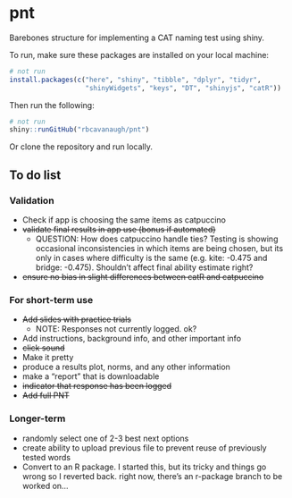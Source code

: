 
<!-- README.md is generated from README.Rmd. Please edit that file -->

# pnt

<!-- badges: start -->
<!-- badges: end -->

Barebones structure for implementing a CAT naming test using shiny.

To run, make sure these packages are installed on your local machine:

``` r
# not run
install.packages(c("here", "shiny", "tibble", "dplyr", "tidyr",
                   "shinyWidgets", "keys", "DT", "shinyjs", "catR"))
```

Then run the following:

``` r
# not run
shiny::runGitHub("rbcavanaugh/pnt")
```

Or clone the repository and run locally.

## To do list

### Validation

-   Check if app is choosing the same items as catpuccino
-   ~~validate final results in app use (bonus if automated)~~
    -   QUESTION: How does catpuccino handle ties? Testing is showing
        occasional inconsistencies in which items are being chosen, but
        its only in cases where difficulty is the same (e.g. kite:
        -0.475 and bridge: -0.475). Shouldn’t affect final ability
        estimate right?
-   ~~ensure no bias in slight differences between catR and catpuccino~~

### For short-term use

-   ~~Add slides with practice trials~~
    -   NOTE: Responses not currently logged. ok?
-   Add instructions, background info, and other important info
-   ~~click sound~~
-   Make it pretty
-   produce a results plot, norms, and any other information
-   make a “report” that is downloadable
-   ~~indicator that response has been logged~~
-   ~~Add full PNT~~

### Longer-term

-   randomly select one of 2-3 best next options
-   create ability to upload previous file to prevent reuse of
    previously tested words
-   Convert to an R package. I started this, but its tricky and things
    go wrong so I reverted back. right now, there’s an r-package branch
    to be worked on…
